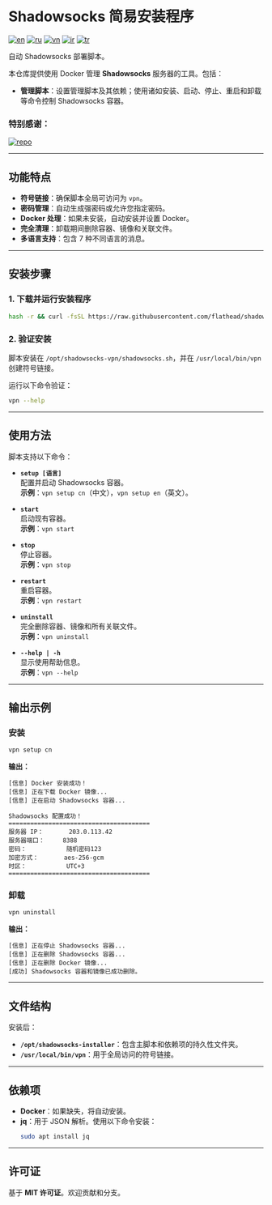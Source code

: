 # Shadowsocks 简易安装程序
[![en](https://img.shields.io/badge/lang-en_English-green.svg)](https://github.com/flathead/shadowsocks-installer/blob/master/README.md)
[![ru](https://img.shields.io/badge/lang-ru_Русский-green.svg)](https://github.com/flathead/shadowsocks-installer/blob/master/readme-lang/README.ru.md)
[![vn](https://img.shields.io/badge/lang-vn_Tiếng_Việt-green.svg)](https://github.com/flathead/shadowsocks-installer/blob/master/readme-lang/README.vn.md)
[![ir](https://img.shields.io/badge/lang-ir_فارسی-green.svg)](https://github.com/flathead/shadowsocks-installer/blob/master/readme-lang/README.ir.md)
[![tr](https://img.shields.io/badge/lang-tr_Türkçe-green.svg)](https://github.com/flathead/shadowsocks-installer/blob/master/readme-lang/README.tr.md)

自动 Shadowsocks 部署脚本。

本仓库提供使用 Docker 管理 **Shadowsocks** 服务器的工具。包括：
- **管理脚本**：设置管理脚本及其依赖；使用诸如安装、启动、停止、重启和卸载等命令控制 Shadowsocks 容器。

### 特别感谢：
[![repo](https://img.shields.io/badge/repo-shadowsocks--libev-red.svg)](https://github.com/shadowsocks/shadowsocks-libev)

---

## 功能特点

- **符号链接**：确保脚本全局可访问为 `vpn`。
- **密码管理**：自动生成强密码或允许您指定密码。
- **Docker 处理**：如果未安装，自动安装并设置 Docker。
- **完全清理**：卸载期间删除容器、镜像和关联文件。
- **多语言支持**：包含 7 种不同语言的消息。

---

## 安装步骤

### 1. 下载并运行安装程序

```bash
hash -r && curl -fsSL https://raw.githubusercontent.com/flathead/shadowsocks-installer/refs/heads/master/installer.sh -o /tmp/installer.sh && bash /tmp/installer.sh cn
```

### 2. 验证安装

脚本安装在 `/opt/shadowsocks-vpn/shadowsocks.sh`，并在 `/usr/local/bin/vpn` 创建符号链接。

运行以下命令验证：
```bash
vpn --help
```

---

## 使用方法

脚本支持以下命令：

- **`setup [语言]`**  
  配置并启动 Shadowsocks 容器。  
  **示例**：`vpn setup cn`（中文），`vpn setup en`（英文）。

- **`start`**  
  启动现有容器。  
  **示例**：`vpn start`

- **`stop`**  
  停止容器。  
  **示例**：`vpn stop`

- **`restart`**  
  重启容器。  
  **示例**：`vpn restart`

- **`uninstall`**  
  完全删除容器、镜像和所有关联文件。  
  **示例**：`vpn uninstall`

- **`--help | -h`**  
  显示使用帮助信息。  
  **示例**：`vpn --help`

---

## 输出示例

### 安装
```bash
vpn setup cn
```

**输出：**
```
[信息] Docker 安装成功！
[信息] 正在下载 Docker 镜像...
[信息] 正在启动 Shadowsocks 容器...

Shadowsocks 配置成功！
=======================================
服务器 IP：       203.0.113.42
服务器端口：     8388
密码：           随机密码123
加密方式：       aes-256-gcm
时区：           UTC+3
=======================================
```

### 卸载
```bash
vpn uninstall
```

**输出：**
```
[信息] 正在停止 Shadowsocks 容器...
[信息] 正在删除 Shadowsocks 容器...
[信息] 正在删除 Docker 镜像...
[成功] Shadowsocks 容器和镜像已成功删除。
```

---

## 文件结构

安装后：
- **`/opt/shadowsocks-installer`**：包含主脚本和依赖项的持久性文件夹。
- **`/usr/local/bin/vpn`**：用于全局访问的符号链接。

---

## 依赖项

- **Docker**：如果缺失，将自动安装。
- **jq**：用于 JSON 解析。使用以下命令安装：
  ```bash
  sudo apt install jq
  ```

---

## 许可证

基于 **MIT 许可证**。欢迎贡献和分支。